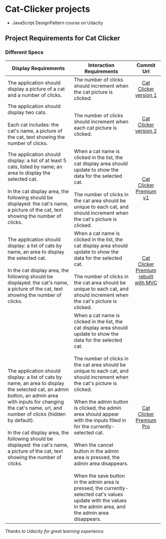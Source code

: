 # Cat-Clicker projects
  - JavaScript DesignPattern course on Udacity

## Project Requirements for Cat Clicker
### Different Specs

| Display Requirements | Interaction Requirements | Commit Url |
| ------------- | ------------- | :-------------: |
| The application should display a picture of a cat and a number of clicks. | The number of clicks should increment when the cat picture is clicked. | [Cat Clicker version 1](https://github.com/heggy231/catClicker/tree/c44bab223dfc53713b464aaa26b8b2a346bab84e)
| The application should display two cats.<br /><br />Each cat includes: the cat's name, a picture of the cat, text showing the number of clicks. | The number of clicks should increment when each cat picture is clicked. | [Cat Clicker version 2]()
| The application should display: a list of at least 5 cats, listed by name; an area to display the selected cat.<br /><br />In the cat display area, the following should be displayed: the cat's name, a picture of the cat, text showing the number of clicks. | When a cat name is clicked in the list, the cat display area should update to show the data for the selected cat.<br /><br />The number of clicks in the cat area should be unique to each cat, and should increment when the cat's picture is clicked. | [Cat Clicker Premium v1]()
| The application should display: a list of cats by name, an area to display the selected cat. <br /><br />In the cat display area, the following should be displayed: the cat's name, a picture of the cat, text showing the number of clicks. | When a cat name is clicked in the list, the cat display area should update to show the data for the selected cat.<br/><br/>The number of clicks in the cat area should be unique to each cat, and should increment when the cat's picture is clicked. | [Cat Clicker Premium  rebuilt with MVC]()
| The application should display: a list of cats by name, an area to display the selected cat, an admin button, an admin area with inputs for changing the cat's name, url, and number of clicks (hidden by default).<br /><br />In the cat display area, the following should be displayed: the cat's name, a picture of the cat, text showing the number of clicks. | When a cat name is clicked in the list, the cat display area should update to show the data for the selected cat.<br /><br />The number of clicks in the cat area should be unique to each cat, and should increment when the cat's picture is clicked.<br /><br />When the admin button is clicked, the admin area should appear with the inputs filled in for the currently-selected cat.<br /><br />When the cancel button in the admin area is pressed, the admin area disappears.<br /><br />When the save button in the admin area is pressed, the currently-selected cat's values update with the values in the admin area, and the admin area disappears. | [Cat Clicker Premium Pro]()

*Thanks to Udacity for great learning experience.*